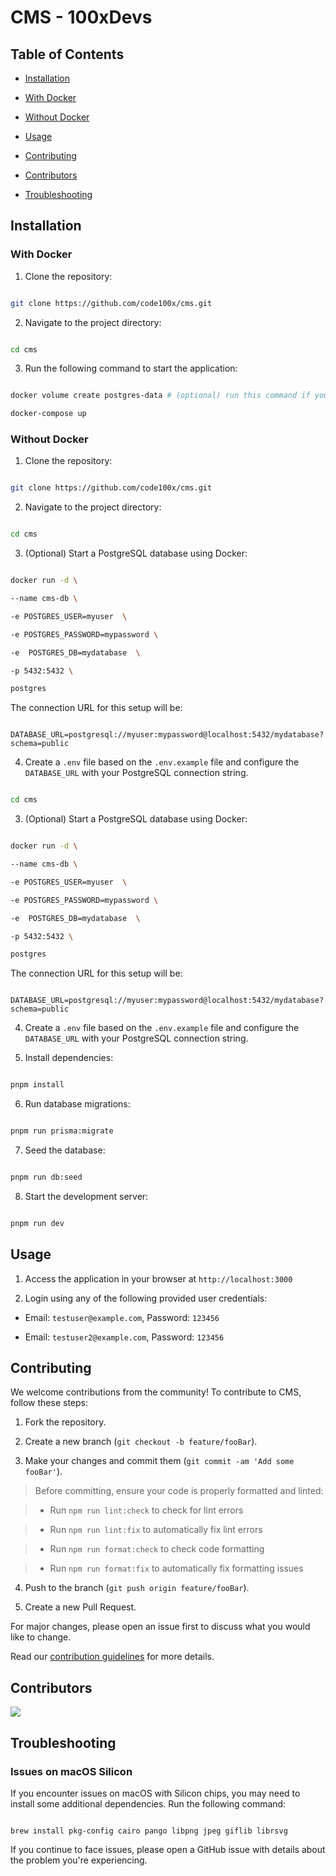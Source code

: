 <h1>CMS - 100xDevs</h1>

## Table of Contents

- [Installation](#installation)

- [With Docker](#with-docker)

- [Without Docker](#without-docker)

- [Usage](#usage)

- [Contributing](#contributing)

- [Contributors](#contributors)

- [Troubleshooting](#troubleshooting)

## Installation

### With Docker

1. Clone the repository:

```bash

git clone https://github.com/code100x/cms.git

```

2. Navigate to the project directory:

```bash

cd cms

```

3. Run the following command to start the application:

```bash

docker volume create postgres-data # (optional) run this command if you face any mount volume / volume not exist error

docker-compose up

```

### Without Docker

1. Clone the repository:

```bash

git clone https://github.com/code100x/cms.git

```

2. Navigate to the project directory:

```bash

cd cms

```

3. (Optional) Start a PostgreSQL database using Docker:

```bash

docker run -d \

--name cms-db \

-e POSTGRES_USER=myuser  \

-e POSTGRES_PASSWORD=mypassword \

-e  POSTGRES_DB=mydatabase  \

-p 5432:5432 \

postgres

```

The connection URL for this setup will be:

```

DATABASE_URL=postgresql://myuser:mypassword@localhost:5432/mydatabase?schema=public

```

4. Create a `.env` file based on the `.env.example` file and configure the `DATABASE_URL` with your PostgreSQL connection string.

```bash

cd cms

```

3. (Optional) Start a PostgreSQL database using Docker:

```bash

docker run -d \

--name cms-db \

-e POSTGRES_USER=myuser  \

-e POSTGRES_PASSWORD=mypassword \

-e  POSTGRES_DB=mydatabase  \

-p 5432:5432 \

postgres

```

The connection URL for this setup will be:

```

DATABASE_URL=postgresql://myuser:mypassword@localhost:5432/mydatabase?schema=public

```

4. Create a `.env` file based on the `.env.example` file and configure the `DATABASE_URL` with your PostgreSQL connection string.

5. Install dependencies:

```bash

pnpm install

```

6. Run database migrations:

```bash

pnpm run prisma:migrate

```

7. Seed the database:

```bash

pnpm run db:seed

```

8. Start the development server:

```bash

pnpm run dev

```

## Usage

1. Access the application in your browser at `http://localhost:3000`

2. Login using any of the following provided user credentials:

- Email: `testuser@example.com`, Password: `123456`

- Email: `testuser2@example.com`, Password: `123456`

## Contributing

We welcome contributions from the community! To contribute to CMS, follow these steps:

1. Fork the repository.

2. Create a new branch (`git checkout -b feature/fooBar`).

3. Make your changes and commit them (`git commit -am 'Add some fooBar'`).

> Before committing, ensure your code is properly formatted and linted:

> - Run `npm run lint:check` to check for lint errors

> - Run `npm run lint:fix` to automatically fix lint errors

> - Run `npm run format:check` to check code formatting

> - Run `npm run format:fix` to automatically fix formatting issues

4. Push to the branch (`git push origin feature/fooBar`).

5. Create a new Pull Request.

For major changes, please open an issue first to discuss what you would like to change.

Read our [contribution guidelines](./CONTRIBUTING.md) for more details.

## Contributors

<a  href="https://github.com/code100x/cms/graphs/contributors">

<img  src="https://contrib.rocks/image?repo=code100x/cms&max=400&columns=20"  />

</a>

## Troubleshooting

### Issues on macOS Silicon

If you encounter issues on macOS with Silicon chips, you may need to install some additional dependencies. Run the following command:

```

brew install pkg-config cairo pango libpng jpeg giflib librsvg

```

If you continue to face issues, please open a GitHub issue with details about the problem you're experiencing.

